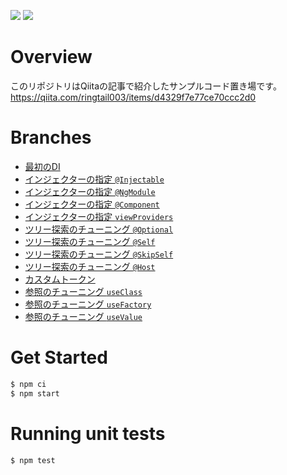 <img src="https://img.shields.io/badge/Angular-8.3-blue?style=for-the-badge&logo=angular"> <img src="https://img.shields.io/badge/Node.js-12.13-blue?style=for-the-badge&logo=node.js">

# Overview

このリポジトリはQiitaの記事で紹介したサンプルコード置き場です。
https://qiita.com/ringtail003/items/d4329f7e77ce70ccc2d0

# Branches

- [最初のDI](https://github.com/ringtail003/learn-angular-di/tree/01-injectable-service)
- [インジェクターの指定 `@Injectable`](https://github.com/ringtail003/learn-angular-di/tree/02-injector-injectable)
- [インジェクターの指定 `@NgModule`](https://github.com/ringtail003/learn-angular-di/tree/02-injector-ngmodule)
- [インジェクターの指定 `@Component`](https://github.com/ringtail003/learn-angular-di/tree/02-injector-component)
- [インジェクターの指定 `viewProviders`](https://github.com/ringtail003/learn-angular-di/tree/02-view-provider)
- [ツリー探索のチューニング `@Optional`](https://github.com/ringtail003/learn-angular-di/tree/03-parameters-host-optional)
- [ツリー探索のチューニング `@Self`](https://github.com/ringtail003/learn-angular-di/tree/03-parameters-host-self)
- [ツリー探索のチューニング `@SkipSelf`](https://github.com/ringtail003/learn-angular-di/tree/03-parameters-host-skipself)
- [ツリー探索のチューニング `@Host`](https://github.com/ringtail003/learn-angular-di/tree/03-parameters-host-host)
- [カスタムトークン](https://github.com/ringtail003/learn-angular-di/tree/04-custom-token)
- [参照のチューニング `useClass`](https://github.com/ringtail003/learn-angular-di/tree/05-refs-class)
- [参照のチューニング `useFactory`](https://github.com/ringtail003/learn-angular-di/tree/05-refs-factory)
- [参照のチューニング `useValue`](https://github.com/ringtail003/learn-angular-di/tree/05-refs-value)

# Get Started

```bash
$ npm ci
$ npm start
```

# Running unit tests

```bash
$ npm test
```
